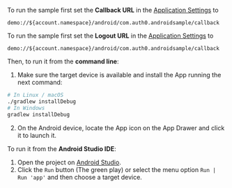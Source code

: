 <!-- markdownlint-disable MD041 -->

To run the sample first set the **Callback URL** in the [Application Settings](${manage_url}/#/applications/${account.clientId}/settings) to

```text
demo://${account.namespace}/android/com.auth0.androidsample/callback
```

To run the sample first set the **Logout URL** in the [Application Settings](${manage_url}/#/applications/${account.clientId}/settings) to

```text
demo://${account.namespace}/android/com.auth0.androidsample/callback
```

Then, to run it from the **command line**:

1) Make sure the target device is available and install the App running the next command:

```bash
# In Linux / macOS
./gradlew installDebug
# In Windows
gradlew installDebug
```

2) On the Android device, locate the App icon on the App Drawer and click it to launch it.

To run it from the **Android Studio IDE**:

1) Open the project on [Android Studio](https://developer.android.com/studio/index.html). 
2) Click the `Run` button (The green play) or select the menu option `Run | Run 'app'` and then choose a target device.